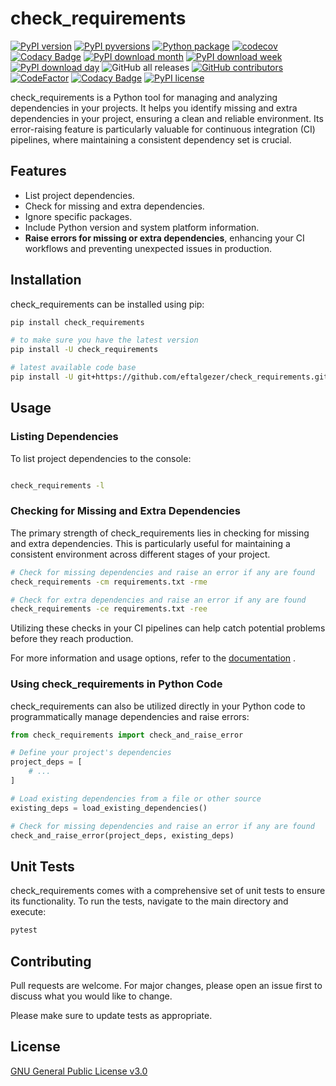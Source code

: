 # check_requirements
[![PyPI version](https://badge.fury.io/py/check_requirements.svg)](https://badge.fury.io/py/check_requirements)
[![PyPI pyversions](https://img.shields.io/pypi/pyversions/check_requirements.svg)](https://pypi.python.org/pypi/check_requirements/)
[![Python package](https://github.com/eftalgezer/check_requirements/actions/workflows/python-package.yml/badge.svg)](https://github.com/eftalgezer/check_requirements/actions/workflows/python-package.yml)
[![codecov](https://codecov.io/gh/eftalgezer/check_requirements/branch/main/graph/badge.svg?token=Q9TJFIN1U1)](https://codecov.io/gh/eftalgezer/check_requirements)
[![Codacy Badge](https://app.codacy.com/project/badge/Coverage/9f587291fa574f638dba71241657902b)](https://app.codacy.com/gh/eftalgezer/check_requirements/dashboard?utm_source=gh&utm_medium=referral&utm_content=&utm_campaign=Badge_coverage)
[![PyPI download month](https://img.shields.io/pypi/dm/check_requirements.svg)](https://pypi.python.org/pypi/check_requirements/)
[![PyPI download week](https://img.shields.io/pypi/dw/check_requirements.svg)](https://pypi.python.org/pypi/check_requirements/)
[![PyPI download day](https://img.shields.io/pypi/dd/check_requirements.svg)](https://pypi.python.org/pypi/check_requirements/)
![GitHub all releases](https://img.shields.io/github/downloads/eftalgezer/check_requirements/total?style=flat)
[![GitHub contributors](https://img.shields.io/github/contributors/eftalgezer/check_requirements.svg)](https://github.com/eftalgezer/check_requirements/graphs/contributors/)
[![CodeFactor](https://www.codefactor.io/repository/github/eftalgezer/check_requirements/badge)](https://www.codefactor.io/repository/github/eftalgezer/check_requirements)
[![Codacy Badge](https://app.codacy.com/project/badge/Grade/9f587291fa574f638dba71241657902b)](https://app.codacy.com/gh/eftalgezer/check_requirements/dashboard?utm_source=gh&utm_medium=referral&utm_content=&utm_campaign=Badge_grade)
[![PyPI license](https://img.shields.io/pypi/l/check_requirements.svg)](https://pypi.python.org/pypi/check_requirements/)

check_requirements is a Python tool for managing and analyzing dependencies in your projects. It helps you identify missing and extra dependencies in your project, ensuring a clean and reliable environment. Its error-raising feature is particularly valuable for continuous integration (CI) pipelines, where maintaining a consistent dependency set is crucial.

## Features

- List project dependencies.
- Check for missing and extra dependencies.
- Ignore specific packages.
- Include Python version and system platform information.
- **Raise errors for missing or extra dependencies**, enhancing your CI workflows and preventing unexpected issues in production.

## Installation

check_requirements can be installed using pip:

```bash
pip install check_requirements

# to make sure you have the latest version
pip install -U check_requirements

# latest available code base
pip install -U git+https://github.com/eftalgezer/check_requirements.git
```
## Usage
### Listing Dependencies

To list project dependencies to the console:

```bash

check_requirements -l
```
### Checking for Missing and Extra Dependencies

The primary strength of check_requirements lies in checking for missing and extra dependencies. This is particularly useful for maintaining a consistent environment across different stages of your project.

```bash
# Check for missing dependencies and raise an error if any are found
check_requirements -cm requirements.txt -rme

# Check for extra dependencies and raise an error if any are found
check_requirements -ce requirements.txt -ree
```
Utilizing these checks in your CI pipelines can help catch potential problems before they reach production.

For more information and usage options, refer to the [documentation](https://github.com/eftalgezer/check_requirements/blob/master/docs) .
### Using check_requirements in Python Code

check_requirements can also be utilized directly in your Python code to programmatically manage dependencies and raise errors:

```python
from check_requirements import check_and_raise_error

# Define your project's dependencies
project_deps = [
    # ...
]

# Load existing dependencies from a file or other source
existing_deps = load_existing_dependencies()

# Check for missing dependencies and raise an error if any are found
check_and_raise_error(project_deps, existing_deps)
```
## Unit Tests

check_requirements comes with a comprehensive set of unit tests to ensure its functionality. To run the tests, navigate to the main directory and execute:

```bash
pytest
```

## Contributing
Pull requests are welcome. For major changes, please open an issue first to discuss what you would like to change.

Please make sure to update tests as appropriate.

## License
[GNU General Public License v3.0](https://github.com/eftalgezer/check_requirements/blob/master/LICENSE) 